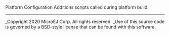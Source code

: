 Platform Configuration Additions scripts called during platform build.

---
_Copyright 2020 MicroEJ Corp. All rights reserved.
_Use of this source code is governed by a BSD-style license that can be found with this software.
